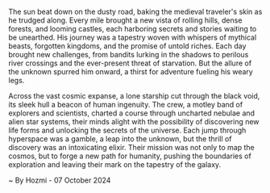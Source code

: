
The sun beat down on the dusty road, baking the medieval traveler's skin as he trudged along. Every mile brought a new vista of rolling hills, dense forests, and looming castles, each harboring secrets and stories waiting to be unearthed. His journey was a tapestry woven with whispers of mythical beasts, forgotten kingdoms, and the promise of untold riches. Each day brought new challenges, from bandits lurking in the shadows to perilous river crossings and the ever-present threat of starvation. But the allure of the unknown spurred him onward, a thirst for adventure fueling his weary legs.

Across the vast cosmic expanse, a lone starship cut through the black void, its sleek hull a beacon of human ingenuity. The crew, a motley band of explorers and scientists, charted a course through uncharted nebulae and alien star systems, their minds alight with the possibility of discovering new life forms and unlocking the secrets of the universe. Each jump through hyperspace was a gamble, a leap into the unknown, but the thrill of discovery was an intoxicating elixir. Their mission was not only to map the cosmos, but to forge a new path for humanity, pushing the boundaries of exploration and leaving their mark on the tapestry of the galaxy. 

~ By Hozmi - 07 October 2024

